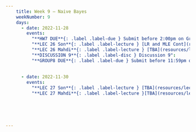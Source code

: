 ```yaml
---
    title: Week 9 – Naive Bayes
    weekNumber: 9
    days:
      - date: 2022-11-28
        events:
          "**HW7 DUE**{: .label .label-due } Submit before 2:00pm on Gradescope" :
          "**LEC 26 Son**{: .label .label-lecture } [LR and MLE Cont](resources/lecture/lec26_son.pdf)": 
          "**LEC 26 Mahdi**{: .label .label-lecture } [TBA](resources/lecture/lec26_mahdi.pdf)": 
          "**DISCUSSION 9**{: .label .label-disc } Discussion 9":
          "**GROUP8 DUE**{: .label .label-due } Submit before 11:59pm on Gradescope" : 
           
          
      - date: 2022-11-30
        events:
          "**LEC 27 Son**{: .label .label-lecture } [TBA](resources/lecture/lec27_son.pdf)":
          "**LEC 27 Mahdi**{: .label .label-lecture }[TBA](resources/lecture/lec27_mahdi.pdf)":
    
      

          
            
---
```

